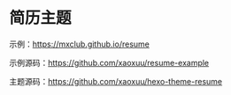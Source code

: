# 简历主题

示例：https://mxclub.github.io/resume

示例源码：https://github.com/xaoxuu/resume-example

主题源码：https://github.com/xaoxuu/hexo-theme-resume
